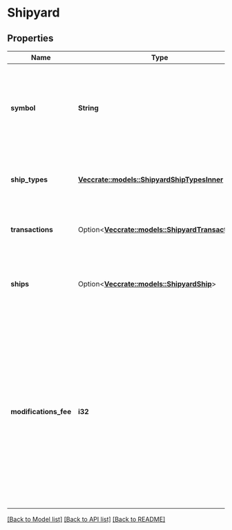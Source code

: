 # Shipyard

## Properties

Name | Type | Description | Notes
------------ | ------------- | ------------- | -------------
**symbol** | **String** | The symbol of the shipyard. The symbol is the same as the waypoint where the shipyard is located. | 
**ship_types** | [**Vec<crate::models::ShipyardShipTypesInner>**](Shipyard_shipTypes_inner.md) | The list of ship types available for purchase at this shipyard. | 
**transactions** | Option<[**Vec<crate::models::ShipyardTransaction>**](ShipyardTransaction.md)> | The list of recent transactions at this shipyard. | [optional]
**ships** | Option<[**Vec<crate::models::ShipyardShip>**](ShipyardShip.md)> | The ships that are currently available for purchase at the shipyard. | [optional]
**modifications_fee** | **i32** | The fee to modify a ship at this shipyard. This includes installing or removing modules and mounts on a ship. In the case of mounts, the fee is a flat rate per mount. In the case of modules, the fee is per slot the module occupies. | 

[[Back to Model list]](../README.md#documentation-for-models) [[Back to API list]](../README.md#documentation-for-api-endpoints) [[Back to README]](../README.md)


